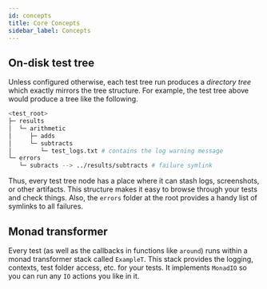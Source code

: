 ```yaml
---
id: concepts
title: Core Concepts
sidebar_label: Concepts
---
```


## On-disk test tree

Unless configured otherwise, each test tree run produces a *directory tree* which exactly mirrors the tree structure. For example, the test tree above would produce a tree like the following.

```bash
<test_root>
├─ results
│  └─ arithmetic
│     ├─ adds
│     └─ subtracts
│        └─ test_logs.txt # contains the log warning message
└─ errors
   └─ subracts --> ../results/subtracts # failure symlink
```

Thus, every test tree node has a place where it can stash logs, screenshots, or other artifacts. This structure makes it easy to browse through your tests and check things. Also, the `errors` folder at the root provides a handy list of symlinks to all failures.

## Monad transformer

Every test (as well as the callbacks in functions like `around`) runs within a monad transformer stack called `ExampleT`. This stack provides the logging, contexts, test folder access, etc. for your tests. It implements `MonadIO` so you can run any `IO` actions you like in it.
